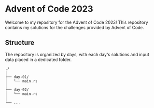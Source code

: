 # Advent of Code 2023

Welcome to my repository for the Advent of Code 2023! This repository contains my solutions for the challenges provided by Advent of Code.

## Structure

The repository is organized by days, with each day's solutions and input data placed in a dedicated folder.

```plaintext
./
│
├── day-01/
│   └── main.rs
│
├── day-02/
│   └── main.rs
│
└── ...
